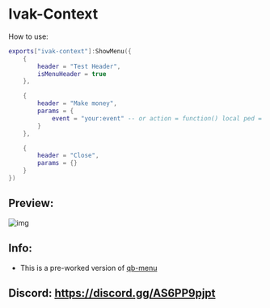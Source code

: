 # Ivak-Context
How to use:
```lua
exports["ivak-context"]:ShowMenu({
    {
        header = "Test Header",
        isMenuHeader = true
    },

    {
        header = "Make money",
        params = {
            event = "your:event" -- or action = function() local ped = PlayerPedId end
        }
    },

    {
        header = "Close",
        params = {}
    }
})
```

## Preview:
![img](https://cdn.discordapp.com/attachments/919158811787395112/1035974573960724570/Screenshot_37.png)

## Info:
- This is a pre-worked version of [qb-menu](https://github.com/qbcore-framework/qb-menu)

## Discord: https://discord.gg/AS6PP9pjpt